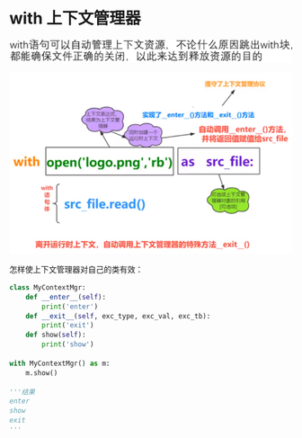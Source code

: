 # with 上下文管理器

![image-20210522191850862](with.assets/image-20210522191850862.png)

<img src="with.assets/image-20210522191808789.png" alt="image-20210522191808789" style="zoom: 80%;" />



怎样使上下文管理器对自己的类有效：

```python
class MyContextMgr:
    def __enter__(self):
		print('enter')
    def __exit__(self, exc_type, exc_val, exc_tb):
        print('exit')
    def show(self):
        print('show')

with MyContextMgr() as m:
    m.show()

'''结果
enter
show
exit
'''
```

